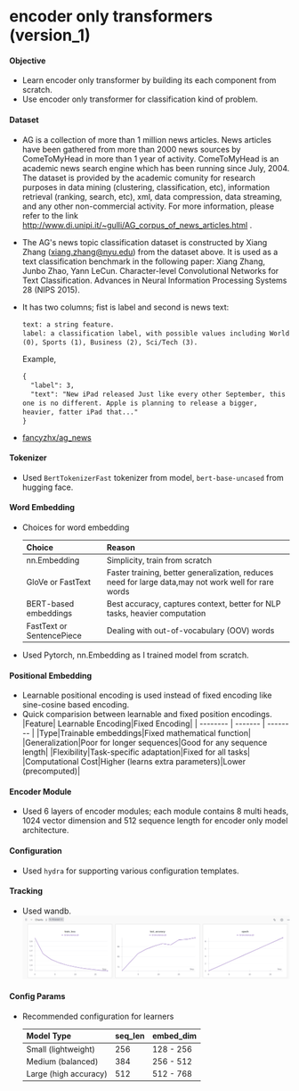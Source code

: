 # encoder only transformers (version_1)

#### Objective
- Learn encoder only transformer by building its each component from scratch.
- Use encoder only transformer for classification kind of problem. 

#### Dataset
- AG is a collection of more than 1 million news articles. News articles have been gathered from more than 2000 news sources by ComeToMyHead in more than 1 year of activity. ComeToMyHead is an academic news search engine which has been running since July, 2004. The dataset is provided by the academic comunity for research purposes in data mining (clustering, classification, etc), information retrieval (ranking, search, etc), xml, data compression, data streaming, and any other non-commercial activity. For more information, please refer to the link http://www.di.unipi.it/~gulli/AG_corpus_of_news_articles.html .

- The AG's news topic classification dataset is constructed by Xiang Zhang (xiang.zhang@nyu.edu) from the dataset above. It is used as a text classification benchmark in the following paper: Xiang Zhang, Junbo Zhao, Yann LeCun. Character-level Convolutional Networks for Text Classification. Advances in Neural Information Processing Systems 28 (NIPS 2015).
- It has two columns; fist is label and second is news text:
    ```
    text: a string feature.
    label: a classification label, with possible values including World (0), Sports (1), Business (2), Sci/Tech (3).

    ```
  Example,  
  ``` 
  {
    "label": 3,
    "text": "New iPad released Just like every other September, this one is no different. Apple is planning to release a bigger, heavier, fatter iPad that..."
  }
  ```  
- [fancyzhx/ag_news](https://huggingface.co/datasets/fancyzhx/ag_news)

#### Tokenizer
- Used ```BertTokenizerFast``` tokenizer from model, ```bert-base-uncased``` from hugging face. 

#### Word Embedding 
- Choices for word embedding

    |Choice|Reason|
    | -------- | -------- |
    |nn.Embedding|Simplicity, train from scratch|
    |GloVe or FastText|Faster training, better generalization, reduces need for large data,may not work well for rare words|
    |BERT-based embeddings|Best accuracy, captures context, better for NLP tasks, heavier computation|
    |FastText or SentencePiece|Dealing with out-of-vocabulary (OOV) words|
- Used Pytorch, nn.Embedding as I trained model from scratch. 

#### Positional Embedding
- Learnable positional encoding is used instead of fixed encoding like sine-cosine based encoding.
- Quick comparision between learnable and fixed position encodings.
    |Feature| Learnable Encoding|Fixed Encoding|
    | -------- | ------- | -------- |
    |Type|Trainable embeddings|Fixed mathematical function|
    |Generalization|Poor for longer sequences|Good for any sequence length|
    |Flexibility|Task-specific adaptation|Fixed for all tasks|
    |Computational Cost|Higher (learns extra parameters)|Lower (precomputed)|

#### Encoder Module
- Used 6 layers of encoder modules; each module contains 8 multi heads, 1024 vector dimension and 512 sequence length for encoder only model architecture.

#### Configuration
- Used ```hydra``` for supporting various configuration templates.

#### Tracking
- Used wandb.
  ![Tracking](wandb_tracking.png)

#### Config Params
- Recommended configuration for learners 

  |Model Type|seq_len|embed_dim|
  | -------- | ------- | -------- |
  |Small (lightweight)|	256|	128 - 256|
  |Medium (balanced)|	384|	256 - 512|
  |Large (high accuracy)|	512|	512 - 768|
